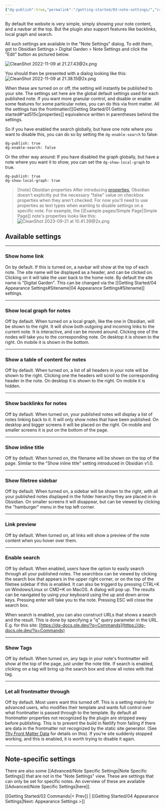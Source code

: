 ```yaml
---
{"dg-publish":true,"permalink":"/getting-started/03-note-settings/","created":"2022-11-09T21:25:24.865+01:00","updated":"2023-10-12T17:12:56.674+02:00"}
---
```


By default the website is very simple, simply showing your note content, and a navbar at the top. But the plugin also support features like backlinks, local graph and search. 

All such settings are available in the "Note Settings" dialog. To edit them, got to Obsidian Settings > Digital Garden > Note Settings and click the "Edit" button as pictured below. 

![CleanShot 2022-11-09 at 21.27.43@2x.png](/img/user/img/CleanShot%202022-11-09%20at%2021.27.43@2x.png)

You should then be presented with a dialog looking like this:
![CleanShot 2022-11-09 at 21.38.15@2x.png](/img/user/img/CleanShot%202022-11-09%20at%2021.38.15@2x.png)

When these are turned on or off, the setting will instantly be published to your site. The settings set here are the global default settings used for each published note. If you want more granular control, and disable or enable some features for some particular notes, you can do this via front matter. All the settings has the frontmatter/[[Getting Started/01 Getting started#^ad515c\|properties]] equivalence written in parentheses behind the settings. 

So if you have enabled the search globally, but have one note where you want to disable this, you can do so by setting the `dg-enable-search` to false:

```
dg-publish: true
dg-enable-search: false
```

Or the other way around: If you have disabled the graph globally, but have a note where you want it to show, you can set the `dg-show-local-graph` to true.

```
dg-publish: true
dg-show-local-graph: true
```

> [!note] Obsidian properties
> After introducing [properties](https://help.obsidian.md/Editing+and+formatting/Properties), Obsidian doesn't explicitly put the necessary "false" value on checkbox properties when they aren't checked. For now you'll need to use properties as text types when wanting to disable settings on a specific note. For example, the [[Example pages/Simple Page\|Simple Page]] note's properties looks like this:
> ![CleanShot 2023-09-21 at 10.41.39@2x.png](/img/user/CleanShot%202023-09-21%20at%2010.41.39@2x.png)

## Available settings

---

### Show home link
On by default. If this is turned on, a navbar will show at the top of each note. The site name will be displayed as a header, and can be clicked on. Clicking on it will take the user back to the home note. By default the site name is "Digital Garden". This can be changed via the [[Getting Started/04 Appearance Settings#Sitename\|04 Appearance Settings#Sitename]] settings. 

---

### Show local graph for notes
Off by default. When turned on a local graph, like the one in Obsidian, will be shown to the right. It will show both outgoing and incoming links to the current note. It is interactive, and can be moved around. Clicking one of the nodes will take you to the corresponding note.
On desktop it is shown to the right. On mobile it is shown in the bottom. 

---

### Show a table of content for notes
Off by default. When turned on, a list of all headers in your note will be shown to the right. Clicking one the headers will scroll to the corresponding header in the note.
On desktop it is shown to the right. On mobile it is hidden. 

---

### Show backlinks for notes
Off by default. When turned on, your published notes will display a list of notes linking back to it. It will only show notes that have been published. 
On desktop and bigger screens it will be placed on the right. On mobile and smaller screens it is put on the bottom of the page.

---

### Show inline title
Off by default. When turned on, the filename will be shown on the top of the page. Similar to the "Show inline title" setting introduced in Obsidian v1.0.

---

### Show filetree sidebar
Off by default. When turned on, a sidebar will be shown to the right, with all your published notes displayed in the folder hierarchy they are placed in in Obsidian. On smaller screens it will disappear, but can be viewed by clicking the "hamburger" menu in the top left corner.

---

### Link preview
Off by default. When turned on, all links will show a preview of the note content when you hover over them.

---

### Enable search
Off by default. When enabled, users have the option to easily search through all your published notes. The searchbox can be viewed by clicking the search box that appears in the upper right corner, or on the top of the filetree sidebar if this is enabled. It can also be triggerd by pressing CTRL+K on Windows/Linux or CMD+K on MacOS. 
A dialog will pop up. The results can be navigated by using your keyboard using the up and down arrow keys. Pressing enter will take you to the note. Pressing ESC will close the search box.

When search is enabled, you can also construct URLs that shows a search and the result. This is done by specifying a "q" query parameter in the URL. 
E.g. for this site: [https://dg-docs.ole.dev/?q=Commands](https://dg-docs.ole.dev/?q=Commands)

---

### Show Tags
Off by default. When turned on, any tags in your note's frontmatter will show at the top of the page, just under the note title. 
If search is enabled, clicking on a tag will bring up the search box and show all notes with that tag. 

---

### Let all frontmatter through
Off by default. Most users want this turned off. This is a setting mainly for advanced users, who modifies their template and wants full control over what frontmatter is passed through to the template. By default all frontmatter properties not recognized by the plugin are stripped away before publishing. This is to prevent the build in Netlify from failing if there are data in the frontmatter not recognized by the static site generator. (See [11ty Front Matter Data](https://www.11ty.dev/docs/data-frontmatter/) for details on this). If you're site suddenly stopped working, and this is enabled, it is worth trying to disable it again. 

---

## Note-specific settings
There are also some [[Advanced/Note Specific Settings\|Note Specific Settings]] that are not in the "Note Settings" view. These are settings that can only be set for specific notes. An overview of these are available [[Advanced/Note Specific Settings\|here]].


[[Getting Started/02 Commands\|< Prev]] | [[Getting Started/04 Appearance Settings\|Next: Appearance Settings >]]